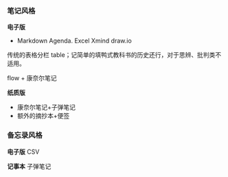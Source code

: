 ### 笔记风格

**电子版** 

* Markdown Agenda. Excel Xmind draw.io

传统的表格分栏 table；记简单的填鸭式教科书的历史还行，对于思辨、批判类不适用。

flow + 康奈尔笔记


**纸质版** 

* 康奈尔笔记+子弹笔记
* 额外的摘抄本+便签

### 备忘录风格

**电子版** CSV

**记事本** 子弹笔记

